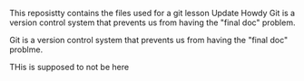 This reposistty contains the files used for a git lesson
Update
Howdy
Git is a version control system that prevents us from having the "final doc" problem.

Git is a version control system that prevents us from having the "final doc" problme.

THis is supposed to not be here
